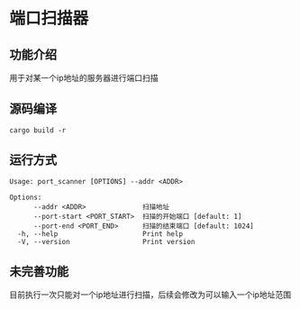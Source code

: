 # 端口扫描器

## 功能介绍

用于对某一个ip地址的服务器进行端口扫描

## 源码编译

```shell
cargo build -r
```

## 运行方式

```shell
Usage: port_scanner [OPTIONS] --addr <ADDR>

Options:
      --addr <ADDR>              扫描地址
      --port-start <PORT_START>  扫描的开始端口 [default: 1]
      --port-end <PORT_END>      扫描的结束端口 [default: 1024]
  -h, --help                     Print help
  -V, --version                  Print version
```



## 未完善功能

目前执行一次只能对一个ip地址进行扫描，后续会修改为可以输入一个ip地址范围
